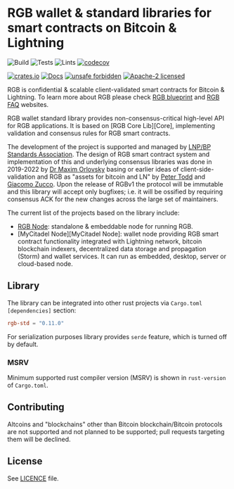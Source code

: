# RGB wallet & standard libraries for smart contracts on Bitcoin & Lightning

![Build](https://github.com/RGB-WG/rgb-std/workflows/Build/badge.svg)
![Tests](https://github.com/RGB-WG/rgb-std/workflows/Tests/badge.svg)
![Lints](https://github.com/RGB-WG/rgb-std/workflows/Lints/badge.svg)
[![codecov](https://codecov.io/gh/RGB-WG/rgb-std/branch/master/graph/badge.svg)](https://codecov.io/gh/RGB-WG/rgb-std)

[![crates.io](https://img.shields.io/crates/v/rgb-std)](https://crates.io/crates/rgb-std)
[![Docs](https://docs.rs/rgb-std/badge.svg)](https://docs.rs/rgb-std)
[![unsafe forbidden](https://img.shields.io/badge/unsafe-forbidden-success.svg)](https://github.com/rust-secure-code/safety-dance/)
[![Apache-2 licensed](https://img.shields.io/crates/l/rgb-std)](./LICENSE)

RGB is confidential & scalable client-validated smart contracts for Bitcoin &
Lightning. To learn more about RGB please check [RGB blueprint][Blueprint] and
[RGB FAQ][FAQ] websites.

RGB wallet standard library provides non-consensus-critical high-level API for
RGB applications. It is based on [RGB Core Lib][Core], implementing validation
and consensus rules for RGB smart contracts.

The development of the project is supported and managed by [LNP/BP Standards
Association][Association]. The design of RGB smart contract system and
implementation of this and underlying consensus libraries was done in 2019-2022
by [Dr Maxim Orlovsky][Max] basing or earlier ideas of client-side-validation
and RGB as "assets for bitcoin and LN" by [Peter Todd][Todd] and
[Giacomo Zucco][Zucco]. Upon the release of RGBv1 the protocol will be immutable
and this library will accept only bugfixes; i.e. it will be ossified by
requiring consensus ACK for the new changes across the large set of maintainers.

The current list of the projects based on the library include:

* [RGB Node][RGB Node]: standalone & embeddable node for running RGB.
* [MyCitadel Node][MyCitadel Node]: wallet node providing RGB smart contract
  functionality integrated with Lightning network, bitcoin blockchain indexers,
  decentralized data storage and propagation (Storm) and wallet services. It can
  run as embedded, desktop, server or cloud-based node.

## Library

The library can be integrated into other rust projects via `Cargo.toml`
`[dependencies]` section:

```toml
rgb-std = "0.11.0"
```

For serialization purposes library provides `serde` feature, which is turned off
by default.

### MSRV

Minimum supported rust compiler version (MSRV) is shown in `rust-version` of `Cargo.toml`.

## Contributing

Altcoins and "blockchains" other than Bitcoin blockchain/Bitcoin protocols are
not supported and not planned to be supported; pull requests targeting them will
be declined.

## License

See [LICENCE](LICENSE) file.


[LNPBPs]: https://github.com/LNP-BP/LNPBPs

[Association]: https://lnp-bp.org

[Blueprint]: https://rgb.network

[FAQ]: https://rgbfaq.com

[Foundation]: https://github.com/LNP-BP/client_side_validation

[BP]: https://github.com/BP-WG/bp-core

[RGB Std]: https://github.com/RGB-WG/rgb-std

[RGB Node]: https://github.com/RGB-WG/rgb-node

[Max]: https://github.com/dr-orlovsky

[Todd]: https://petertodd.org/

[Zucco]: https://giacomozucco.com/
